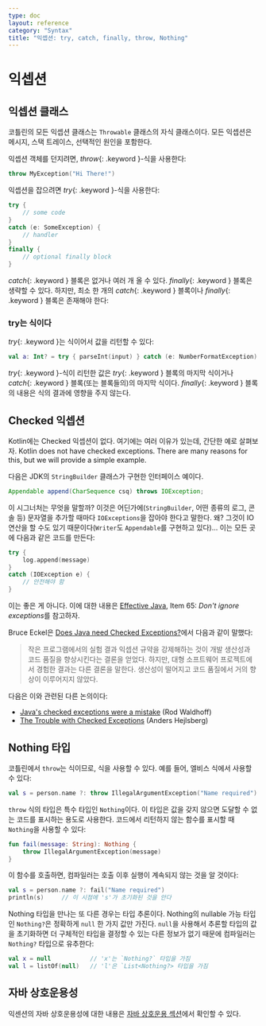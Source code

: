 ```yaml
---
type: doc
layout: reference
category: "Syntax"
title: "익셉션: try, catch, finally, throw, Nothing"
---
```


# 익셉션

## 익셉션 클래스

코틀린의 모든 익셉션 클래스는 `Throwable` 클래스의 자식 클래스이다.
모든 익셉션은 메시지, 스택 트레이스, 선택적인 원인을 포함한다.

익셉션 객체를 던지려면, *throw*{: .keyword }-식을 사용한다:

``` kotlin
throw MyException("Hi There!")
```

익셉션을 잡으려면 *try*{: .keyword }-식을 사용한다:

``` kotlin
try {
    // some code
}
catch (e: SomeException) {
    // handler
}
finally {
    // optional finally block
}
```

*catch*{: .keyword } 블록은 없거나 여러 개 올 수 있다. *finally*{: .keyword } 블록은 생략할 수 있다.
하지만, 최소 한 개의 *catch*{: .keyword } 블록이나 *finally*{: .keyword } 블록은 존재해야 한다:

### try는 식이다

*try*{: .keyword }는 식이어서 값을 리턴할 수 있다:

``` kotlin
val a: Int? = try { parseInt(input) } catch (e: NumberFormatException) { null }
```

*try*{: .keyword }-식이 리턴한 값은 *try*{: .keyword } 블록의 마지막 식이거나
*catch*{: .keyword } 블록(또는 블록들의)의 마지막 식이다. 
*finally*{: .keyword } 블록의 내용은 식의 결과에 영향을 주지 않는다.

## Checked 익셉션

Kotlin에는 Checked 익셉션이 없다. 여기에는 여러 이유가 있는데, 간단한 예로 살펴보자.
Kotlin does not have checked exceptions. There are many reasons for this, but we will provide a simple example.

다음은 JDK의 `StringBuilder` 클래스가 구현한 인터페이스 예이다.

``` java
Appendable append(CharSequence csq) throws IOException;
```

이 시그너처는 무엇을 말할까? 이것은 어딘가에(`StringBuilder`, 어떤 종류의 로그, 콘솔 등) 문자열을 추가할 때마다
`IOExceptions`을 잡아야 한다고 말한다. 왜? 그것이 IO 연산을 할 수도 있기 때문이다(`Writer`도 `Appendable`를 구현하고 있다)...
이는 모든 곳에 다음과 같은 코드를 만든다:

``` kotlin
try {
    log.append(message)
}
catch (IOException e) {
    // 안전해야 함
}
```

이는 좋은 게 아니다. 이에 대한 내용은 [Effective Java](http://www.oracle.com/technetwork/java/effectivejava-136174.html), Item 65: *Don't ignore exceptions*를 참고하자.

Bruce Eckel은 [Does Java need Checked Exceptions?](http://www.mindview.net/Etc/Discussions/CheckedExceptions)에서 다음과 같이 말했다:

> 작은 프로그램에서의 실험 결과 익셉션 규약을 강제해하는 것이 개발 생산성과 코드 품질을 향상시킨다는 결론을 얻었다. 하지만, 대형 소프트웨어 프로젝트에서 경험한 결과는 다른 결론을 말한다. 생산성이 떨어지고 코드 품질에서 거의 향상이 이루어지지 않았다.

다음은 이와 관련된 다른 논의이다:

* [Java's checked exceptions were a mistake](http://radio-weblogs.com/0122027/stories/2003/04/01/JavasCheckedExceptionsWereAMistake.html) (Rod Waldhoff)
* [The Trouble with Checked Exceptions](http://www.artima.com/intv/handcuffs.html) (Anders Hejlsberg)

## Nothing 타입

코틀린에서 `throw`는 식이므로, 식을 사용할 수 있다. 예를 들어, 엘비스 식에서 사용할 수 있다:

``` kotlin
val s = person.name ?: throw IllegalArgumentException("Name required")
```

`throw` 식의 타입은 특수 타입인 `Nothing`이다.
이 타입은 값을 갖지 않으면 도달할 수 없는 코드를 표시하는 용도로 사용한다.
코드에서 리턴하지 않는 함수를 표시할 때 `Nothing`을 사용할 수 있다:

``` kotlin
fun fail(message: String): Nothing {
    throw IllegalArgumentException(message)
}
```

이 함수를 호출하면, 컴파일러는 호출 이후 실행이 계속되지 않는 것을 알 것이다:

``` kotlin
val s = person.name ?: fail("Name required")
println(s)     // 이 시점에 's'가 초기화된 것을 안다
```

Nothing 타입을 만나는 또 다른 경우는 타입 추론이다. Nothing의 nullable 가능 타입인 `Nothing?`은
정확하게 `null` 한 가지 값만 가진다. `null`을 사용해서 추론할 타입의 값을 초기화하면
더 구체적인 타입을 결정할 수 있는 다른 정보가 없기 때문에 컴파일러는 `Nothing?` 타입으로 유추한다: 


``` kotlin
val x = null           // 'x'는 `Nothing?` 타입을 가짐
val l = listOf(null)   // 'l'은 `List<Nothing?> 타입을 가짐
```

## 자바 상호운용성

익센션의 자바 상호운용성에 대한 내용은 [자바 상호운용 섹션](java-interop.html)에서 확인할 수 있다.
